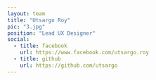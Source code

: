 ```yaml
---
layout: team
title: "Utsargo Roy"
pic: "3.jpg"
position: "Lead UX Designer"
social:
  - title: facebook
    url: https://www.facebook.com/utsargo.roy
  - title: github
    url: https://github.com/utsargo
---
```

